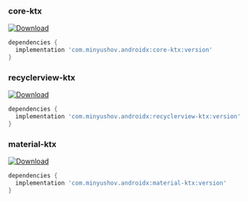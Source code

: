 ### core-ktx
[![Download](https://api.bintray.com/packages/minyushov/androidx/core-ktx/images/download.svg)](https://bintray.com/minyushov/androidx/core-ktx/_latestVersion)

```groovy
dependencies {
  implementation 'com.minyushov.androidx:core-ktx:version'
}
```

### recyclerview-ktx
[![Download](https://api.bintray.com/packages/minyushov/androidx/recyclerview-ktx/images/download.svg)](https://bintray.com/minyushov/androidx/recyclerview-ktx/_latestVersion)

```groovy
dependencies {
  implementation 'com.minyushov.androidx:recyclerview-ktx:version'
}
```

### material-ktx
[![Download](https://api.bintray.com/packages/minyushov/androidx/material-ktx/images/download.svg)](https://bintray.com/minyushov/androidx/material-ktx/_latestVersion)

```groovy
dependencies {
  implementation 'com.minyushov.androidx:material-ktx:version'
}
```
